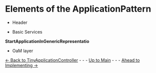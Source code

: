 # Elements of the ApplicationPattern
* Header

* Basic Services

**StartApplicationInGenericRepresentatio**

* OaM layer

[<- Back to TinyApplicationController](../TinyApplicationController/TinyApplicationController.md) - - - [Up to Main](../Main.md) - - - [Ahead to Implementing ->](../ImplementingApplications/ImplementingApplications.md)